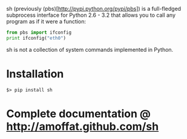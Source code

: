 sh (previously (pbs)[http://pypi.python.org/pypi/pbs]) is a full-fledged
subprocess interface for Python 2.6 - 3.2
that allows you to call any program as if it were a function:

```python
from pbs import ifconfig
print ifconfig("eth0")
```

sh is not a collection of system commands implemented in Python.

# Installation

    $> pip install sh

# Complete documentation @ http://amoffat.github.com/sh
